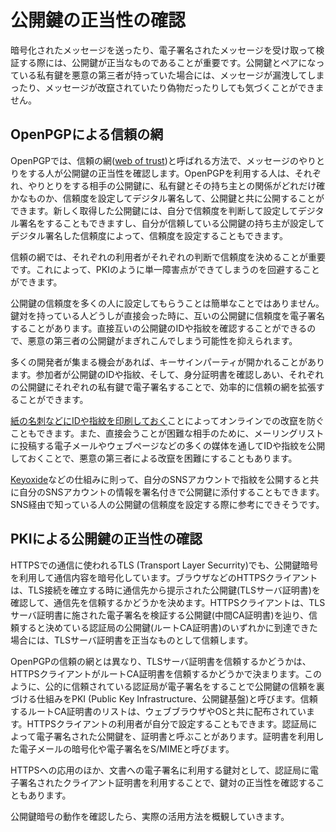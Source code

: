 # 公開鍵の正当性の確認
暗号化されたメッセージを送ったり、電子署名されたメッセージを受け取って検証する際には、公開鍵が正当なものであることが重要です。公開鍵とペアになっている私有鍵を悪意の第三者が持っていた場合には、メッセージが漏洩してしまったり、メッセージが改竄されていたり偽物だったりしても気づくことができません。

## OpenPGPによる信頼の網
OpenPGPでは、信頼の網([web of trust](https://en.wikipedia.org/wiki/Web_of_trust))と呼ばれる方法で、メッセージのやりとりをする人が公開鍵の正当性を確認します。OpenPGPを利用する人は、それぞれ、やりとりをする相手の公開鍵に、私有鍵とその持ち主との関係がどれだけ確かなものか、信頼度を設定してデジタル署名して、公開鍵と共に公開することができます。新しく取得した公開鍵には、自分で信頼度を判断して設定してデジタル署名をすることもできますし、自分が信頼している公開鍵の持ち主が設定してデジタル署名した信頼度によって、信頼度を設定することもできます。

信頼の網では、それぞれの利用者がそれぞれの判断で信頼度を決めることが重要です。これによって、PKIのように単一障害点ができてしまうのを回避することができます。

公開鍵の信頼度を多くの人に設定してもらうことは簡単なことではありません。鍵対を持っている人どうしが直接会った時に、互いの公開鍵に信頼度を電子署名することがあります。直接互いの公開鍵のIDや指紋を確認することができるので、悪意の第三者の公開鍵がまぎれこんでしまう可能性を抑えられます。

多くの開発者が集まる機会があれば、キーサインパーティが開かれることがあります。参加者が公開鍵のIDや指紋、そして、身分証明書を確認しあい、それぞれの公開鍵にそれぞれの私有鍵で電子署名することで、効率的に信頼の網を拡張することができます。

[紙の名刺などにIDや指紋を印刷しておく](../misc/vCard.md)ことによってオンラインでの改竄を防ぐこともできます。また、直接会うことが困難な相手のために、メーリングリストに投稿する電子メールやウェブページなどの多くの媒体を通してIDや指紋を公開しておくことで、悪意の第三者による改竄を困難にすることもあります。

[Keyoxide](../sns/keyoxide.md)などの仕組みに則って、自分のSNSアカウントで指紋を公開すると共に自分のSNSアカウントの情報を署名付きで公開鍵に添付することもできます。SNS経由で知っている人の公開鍵の信頼度を設定する際に参考にできそうです。

## PKIによる公開鍵の正当性の確認
HTTPSでの通信に使われるTLS (Transport Layer Securrity)でも、公開鍵暗号を利用して通信内容を暗号化しています。ブラウザなどのHTTPSクライアントは、TLS接続を確立する時に通信先から提示された公開鍵(TLSサーバ証明書)を確認して、通信先を信頼するかどうかを決めます。HTTPSクライアントは、TLSサーバ証明書に施された電子署名を検証する公開鍵(中間CA証明書)を辿り、信頼すると決めている認証局の公開鍵(ルートCA証明書)のいずれかに到達できた場合には、TLSサーバ証明書を正当なものとして信頼します。

OpenPGPの信頼の網とは異なり、TLSサーバ証明書を信頼するかどうかは、HTTPSクライアントがルートCA証明書を信頼するかどうかで決まります。このように、公的に信頼されている認証局が電子署名をすることで公開鍵の信頼を裏づける仕組みをPKI (Public Key Infrastructure、公開鍵基盤)と呼びます。信頼するルートCA証明書のリストは、ウェブブラウザやOSと共に配布されています。HTTPSクライアントの利用者が自分で設定することもできます。認証局によって電子署名された公開鍵を、証明書と呼ぶことがあります。証明書を利用した電子メールの暗号化や電子署名をS/MIMEと呼びます。

HTTPSへの応用のほか、文書への電子署名に利用する鍵対として、認証局に電子署名されたクライアント証明書を利用することで、鍵対の正当性を確認することもあります。

公開鍵暗号の動作を確認したら、実際の活用方法を概観していきます。
